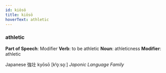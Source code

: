 ```yaml
---
id: kiösö
title: kiösö
hoverText: athletic
---
```


### athletic

**Part of Speech**: Modifier
**Verb**: to be athletic
**Noun**: athleticness
**Modifier**: athletic

Japanese 強壮 kyōsō [kʲo̞ːso̞ː]
*Japonic Language Family*